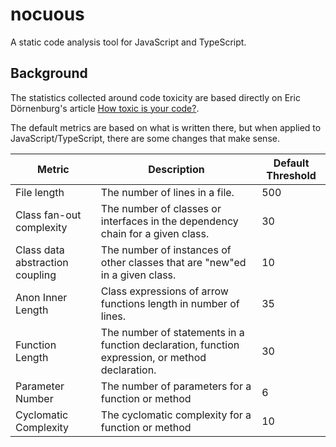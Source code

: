 # nocuous

A static code analysis tool for JavaScript and TypeScript.

## Background

The statistics collected around code toxicity are based directly on Eric
Dörnenburg's article [How toxic is your code?](https://erik.doernenburg.com/2008/11/how-toxic-is-your-code/).

The default metrics are based on what is written there, but when applied to
JavaScript/TypeScript, there are some changes that make sense.

| Metric                          | Description                                                                                     | Default Threshold |
| ------------------------------- | ----------------------------------------------------------------------------------------------- | ----------------- |
| File length                     | The number of lines in a file.                                                                  | 500               |
| Class fan-out complexity        | The number of classes or interfaces in the dependency chain for a given class.                  | 30                |
| Class data abstraction coupling | The number of instances of other classes that are "new"ed in a given class.                     | 10                |
| Anon Inner Length               | Class expressions of arrow functions length in number of lines.                                 | 35                |
| Function Length                 | The number of statements in a function declaration, function expression, or method declaration. | 30                |
| Parameter Number                | The number of parameters for a function or method                                               | 6                 |
| Cyclomatic Complexity           | The cyclomatic complexity for a function or method                                              | 10                |
